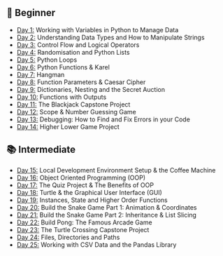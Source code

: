 ## 🔰 Beginner 
- [Day 1:](https://github.com/Sule26/100-days-of-code-python/tree/main/Day%20001) Working with Variables in Python to Manage Data
- [Day 2:](https://github.com/Sule26/100-days-of-code-python/tree/main/Day%20002) Understanding Data Types and How to Manipulate Strings
- [Day 3:](https://github.com/Sule26/100-days-of-code-python/tree/main/Day%20003) Control Flow and Logical Operators
- [Day 4:](https://github.com/Sule26/100-days-of-code-python/tree/main/Day%20004) Randomisation and Python Lists
- [Day 5:](https://github.com/Sule26/100-days-of-code-python/tree/main/Day%20005) Python Loops
- [Day 6:](https://github.com/Sule26/100-days-of-code-python/tree/main/Day%20006) Python Functions & Karel
- [Day 7:](https://github.com/Sule26/100-days-of-code-python/tree/main/Day%20007) Hangman
- [Day 8:](https://github.com/Sule26/100-days-of-code-python/tree/main/Day%20008) Function Parameters & Caesar Cipher
- [Day 9:](https://github.com/Sule26/100-days-of-code-python/tree/main/Day%20009) Dictionaries, Nesting and the Secret Auction
- [Day 10:](https://github.com/Sule26/100-days-of-code-python/tree/main/git20010) Functions with Outputs
- [Day 11:](https://github.com/Sule26/100-days-of-code-python/tree/main/Day%20011) The Blackjack Capstone Project
- [Day 12:](https://github.com/Sule26/100-days-of-code-python/tree/main/Day%20012) Scope & Number Guessing Game
- [Day 13:](https://github.com/Sule26/100-days-of-code-python/tree/main/Day%20013) Debugging: How to Find and Fix Errors in your Code
- [Day 14:](https://github.com/Sule26/100-days-of-code-python/tree/main/Day%20014) Higher Lower Game Project

## 📚 Intermediate
- [Day 15:](https://github.com/Sule26/100-days-of-code-python/tree/main/Day%20015) Local Development Environment Setup & the Coffee Machine
- [Day 16:](https://github.com/Sule26/100-days-of-code-python/tree/main/Day%20016) Object Oriented Programming (OOP)
- [Day 17:](https://github.com/Sule26/100-days-of-code-python/tree/main/Day%20017) The Quiz Project & The Benefits of OOP
- [Day 18:](https://github.com/Sule26/100-days-of-code-python/tree/main/Day%20018) Turtle & the Graphical User Interface (GUI)
- [Day 19:](https://github.com/Sule26/100-days-of-code-python/tree/main/Day%20019) Instances, State and Higher Order Functions
- [Day 20:](https://github.com/Sule26/100-days-of-code-python/tree/main/Day%20020) Build the Snake Game Part 1: Animation & Coordinates
- [Day 21:](https://github.com/Sule26/100-days-of-code-python/tree/main/Day%20021) Build the Snake Game Part 2: Inheritance & List Slicing
- [Day 22:](https://github.com/Sule26/100-days-of-code-python/tree/main/Day%20022) Build Pong: The Famous Arcade Game
- [Day 23:](https://github.com/Sule26/100-days-of-code-python/tree/main/Day%20023) The Turtle Crossing Capstone Project
- [Day 24:](https://github.com/Sule26/100-days-of-code-python/tree/main/Day%20024) Files, Directories and Paths
- [Day 25:](https://github.com/Sule26/100-days-of-code-python/tree/main/Day%20025) Working with CSV Data and the Pandas Library
